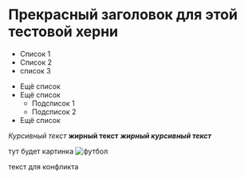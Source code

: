 # Прекрасный заголовок для этой тестовой херни

* Список 1
* Список 2
* список 3

+ Ещё список
+ Ещё список
    - Подсписок 1
    - Подсписок 2
+ Ещё список

*Курсивный текст* **жирный текст** ***жирный курсивный текст***

тут будет картинка
![футбол](https://source.unsplash.com/500x300/?football "футбол")

текст для конфликта
